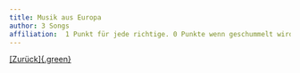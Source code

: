 ```yaml
---
title: Musik aus Europa
author: 3 Songs
affiliation:  1 Punkt für jede richtige. 0 Punkte wenn geschummelt wird! 
---
```



[[Zurück]{.green}](1-quiz-page.html)

<style>
.green { color: #84b819; }
</style>
